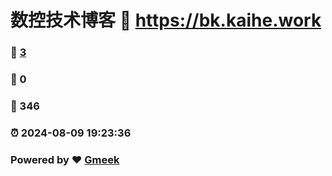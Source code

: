 # 数控技术博客 :link: https://bk.kaihe.work 
### :page_facing_up: [3](https://bk.kaihe.work/tag.html) 
### :speech_balloon: 0 
### :hibiscus: 346 
### :alarm_clock: 2024-08-09 19:23:36 
### Powered by :heart: [Gmeek](https://github.com/Meekdai/Gmeek)
